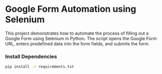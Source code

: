 # Google Form Automation using Selenium

This project demonstrates how to automate the process of filling out a Google Form using Selenium in Python. The script opens the Google Form URL, enters predefined data into the form fields, and submits the form.

### Install Dependencies


```bash
pip install -r requirements.txt
```
